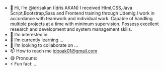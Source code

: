 - 👋 Hi, I’m @idrisakan (İdris AKAN) I received Html,CSS,Java Script,Bootstrap,Sass and Frontend training through Udemig.I work in accordance with teamwork and individual work.
Capable of handling multiple projects at a time with minimum supervision.
Possess excellent research and development and system management skills.
- 👀 I’m interested in 
- 🌱 I’m currently learning ...
- 💞️ I’m looking to collaborate on ...
- 📫 How to reach me idooak01@gmail.com
- 😄 Pronouns: 
- ⚡ Fun fact: ...

<!---
idrisakan/idrisakan is a ✨ special ✨ repository because its `README.md` (this file) appears on your GitHub profile.
You can click the Preview link to take a look at your changes.
--->

